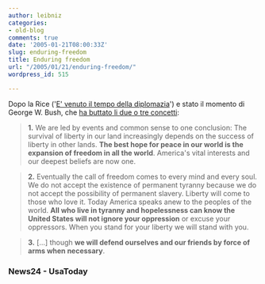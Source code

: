 ```yaml
---
author: leibniz
categories:
- old-blog
comments: true
date: '2005-01-21T08:00:33Z'
slug: enduring-freedom
title: Enduring freedom
url: "/2005/01/21/enduring-freedom/"
wordpress_id: 515

---
```

Dopo la Rice ('[E' venuto il tempo della diplomazia](https://www.news24.com/News24/World/News/0,,2-10-1462_1648723,00.html)') e stato il momento di George W. Bush, che [ha buttato li due o tre concetti](https://www.usatoday.com/news/washington/2005-01-20-bush-transcript_x.htm):




> 

> 
> **1.** We are led by events and common sense to one
conclusion: The survival of liberty in our land increasingly depends on
the success of liberty in other lands. **The best hope for peace in our world is the expansion of freedom in all the world**. America's vital interests and our deepest beliefs are now one.
> 
> 

> 
> **2.** Eventually the call of freedom comes to every
mind and every soul. We do not accept the existence of permanent
tyranny because we do not accept the possibility of permanent slavery.
Liberty will come to those who love it. Today America speaks anew to
the peoples of the world. **All who live in tyranny and hopelessness can know the United States will not ignore your oppression** or excuse your oppressors. When you stand for your liberty we will stand with you.
> 
> 

> 
> **3.** [...] though **we will defend ourselves and our friends by force of arms when necessary**.  




### News24 - UsaToday
